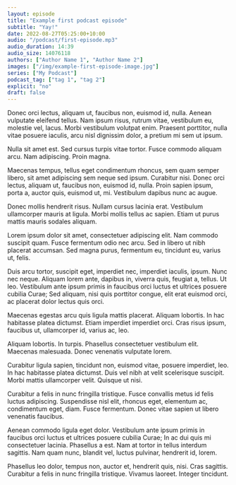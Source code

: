 ```yaml
---
layout: episode
title: "Example first podcast episode"
subtitle: "Yay!"
date: 2022-08-27T05:25:00+10:00
audio: "/podcast/first-episode.mp3"
audio_duration: 14:39
audio_size: 14076118
authors: ["Author Name 1", "Author Name 2"]
images: ["/img/example-first-episode-image.jpg"]
series: ["My Podcast"]
podcast_tag: ["tag 1", "tag 2"]
explicit: "no"
draft: false
---
```


Donec orci lectus, aliquam ut, faucibus non, euismod id, nulla. Aenean vulputate eleifend tellus.
Nam ipsum risus, rutrum vitae, vestibulum eu, molestie vel, lacus. Morbi vestibulum volutpat enim. 
Praesent porttitor, nulla vitae posuere iaculis, arcu nisl dignissim dolor, a pretium mi sem ut ipsum.

Nulla sit amet est. Sed cursus turpis vitae tortor. Fusce commodo aliquam arcu. Nam adipiscing. Proin magna.

Maecenas tempus, tellus eget condimentum rhoncus, sem quam semper libero, sit amet adipiscing sem neque sed ipsum.
Curabitur nisi. Donec orci lectus, aliquam ut, faucibus non, euismod id, nulla. 
Proin sapien ipsum, porta a, auctor quis, euismod ut, mi. Vestibulum dapibus nunc ac augue.

Donec mollis hendrerit risus. Nullam cursus lacinia erat. Vestibulum ullamcorper mauris at ligula.
Morbi mollis tellus ac sapien. Etiam ut purus mattis mauris sodales aliquam.

Lorem ipsum dolor sit amet, consectetuer adipiscing elit. Nam commodo suscipit quam. Fusce fermentum odio nec arcu.
Sed in libero ut nibh placerat accumsan. Sed magna purus, fermentum eu, tincidunt eu, varius ut, felis.

Duis arcu tortor, suscipit eget, imperdiet nec, imperdiet iaculis, ipsum. Nunc nec neque. 
Aliquam lorem ante, dapibus in, viverra quis, feugiat a, tellus. Ut leo. 
Vestibulum ante ipsum primis in faucibus orci luctus et ultrices posuere cubilia Curae;
Sed aliquam, nisi quis porttitor congue, elit erat euismod orci, ac placerat dolor lectus quis orci.

Maecenas egestas arcu quis ligula mattis placerat. Aliquam lobortis. In hac habitasse platea dictumst. 
Etiam imperdiet imperdiet orci. Cras risus ipsum, faucibus ut, ullamcorper id, varius ac, leo.

Aliquam lobortis. In turpis. Phasellus consectetuer vestibulum elit. Maecenas malesuada. 
Donec venenatis vulputate lorem.

Curabitur ligula sapien, tincidunt non, euismod vitae, posuere imperdiet, leo.
In hac habitasse platea dictumst. Duis vel nibh at velit scelerisque suscipit. 
Morbi mattis ullamcorper velit. Quisque ut nisi.

Curabitur a felis in nunc fringilla tristique. Fusce convallis metus id felis luctus adipiscing.
Suspendisse nisl elit, rhoncus eget, elementum ac, condimentum eget, diam. Fusce fermentum. 
Donec vitae sapien ut libero venenatis faucibus.

Aenean commodo ligula eget dolor. 
Vestibulum ante ipsum primis in faucibus orci luctus et ultrices posuere cubilia Curae;
In ac dui quis mi consectetuer lacinia. Phasellus a est. Nam at tortor in tellus interdum sagittis.
Nam quam nunc, blandit vel, luctus pulvinar, hendrerit id, lorem.

Phasellus leo dolor, tempus non, auctor et, hendrerit quis, nisi. Cras sagittis.
Curabitur a felis in nunc fringilla tristique. Vivamus laoreet. Integer tincidunt.